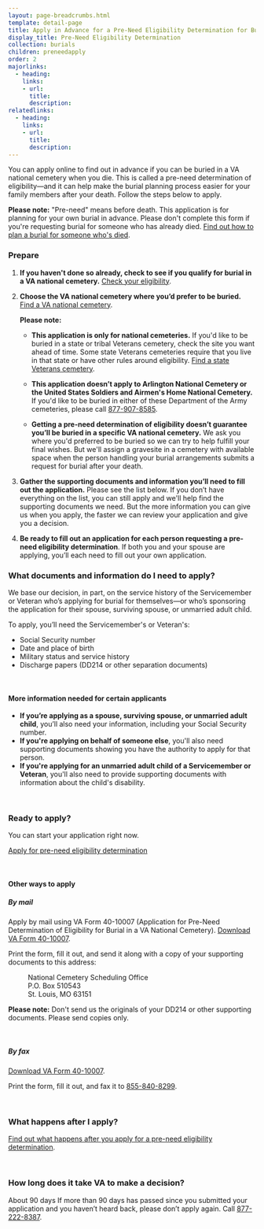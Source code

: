 ```yaml
---
layout: page-breadcrumbs.html
template: detail-page
title: Apply in Advance for a Pre-Need Eligibility Determination for Burial in a VA National Cemetery
display_title: Pre-Need Eligibility Determination
collection: burials
children: preneedapply
order: 2
majorlinks: 
  - heading: 
    links: 
    - url: 
      title: 
      description: 
relatedlinks:
  - heading: 
    links: 
    - url: 
      title: 
      description: 
---
```


<div class="va-introtext">

You can apply online to find out in advance if you can be buried in a VA national cemetery when you die. This is called a pre-need determination of eligibility—and it can help make the burial planning process easier for your family members after your death. Follow the steps below to apply. 

**Please note:** "Pre-need" means before death. This application is for planning for your own burial in advance. Please don't complete this form if you're requesting burial for someone who has already died. [Find out how to plan a burial for someone who's died](/burials-and-memorials/burial-planning/).

</div>

### Prepare

<ol class="process">
<li class="process-step list-one">
  
**If you haven't done so already, check to see if you qualify for burial in a VA national cemetery.** [Check your eligibility](/burials-and-memorials/eligibility/).

</li>

<li class="process-step list-two">
  
**Choose the VA national cemetery where you’d prefer to be buried.** [Find a VA national cemetery](/facilities/). 
  
**Please note:**

- **This application is only for national cemeteries.** If you'd like to be buried in a state or tribal Veterans cemetery, check the site you want ahead of time. Some state Veterans cemeteries require that you live in that state or have other rules around eligibility. [Find a state Veterans cemetery](https://www.cem.va.gov/cem/cems/listcem.asp). 

- **This application doesn’t apply to Arlington National Cemetery or the United States Soldiers and Airmen's Home National Cemetery.** If you'd like to be buried in either of these Department of the Army cemeteries, please call <a href="tel:+18779078585">877-907-8585</a>.

- **Getting a pre-need determination of eligibility doesn’t guarantee you’ll be buried in a specific VA national cemetery.** We ask you where you'd preferred to be buried so we can try to help fulfill your final wishes. But we'll assign a gravesite in a cemetery with available space when the person handling your burial arrangements submits a request for burial after your death.

</li>

<li class="process-step list-three">

**Gather the supporting documents and information you’ll need to fill out the application.** Please see the list below. If you don’t have everything on the list, you can still apply and we'll help find the supporting documents we need. But the more information you can give us when you apply, the faster we can review your application and give you a decision.

</li>

<li class="process-step list-four">

**Be ready to fill out an application for each person requesting a pre-need eligibility determination**. If both you and your spouse are applying, you’ll each need to fill out your own application.

</li>
</ol>

<div class="feature" markdown=“1”>

### What documents and information do I need to apply?

We base our decision, in part, on the service history of the Servicemember or Veteran who’s applying for burial for themselves—or who’s sponsoring the application for their spouse, surviving spouse, or unmarried adult child. 

To apply, you’ll need the Servicemember's or Veteran's:

- Social Security number
- Date and place of birth
- Military status and service history
- Discharge papers (DD214 or other separation documents)

<br>

#### More information needed for certain applicants

- **If you’re applying as a spouse, surviving spouse, or unmarried adult child**, you’ll also need your information, including your Social Security number.
- **If you're applying on behalf of someone else**, you'll also need supporting documents showing you have the authority to apply for that person.
- **If you're applying for an unmarried adult child of a Servicemember or Veteran**, you'll also need to provide supporting documents with information about the child's disability.

</div>

<div markdown="0"><br></div>

### Ready to apply?

You can start your application right now.

<a class="usa-button-primary va-button-primary" href="TBD">Apply for pre-need eligibility determination</a>

<div markdown="0"><br></div>

#### Other ways to apply

##### By mail

Apply by mail using VA Form 40-10007 (Application for Pre-Need Determination of Eligibility for Burial in a VA National Cemetery). [Download VA Form 40-10007](https://www.va.gov/vaforms/va/pdf/VA40-10007.pdf).

Print the form, fill it out, and send it along with a copy of your supporting documents to this address:

<dl class="va-address-block">
<dd>National Cemetery Scheduling Office</dd>
<dd>P.O. Box 510543</dd>
<dd>St. Louis, MO 63151</dd>
</dl>

**Please note:** Don't send us the originals of your DD214 or other supporting documents. Please send copies only.

<br>

##### By fax 

[Download VA Form 40-10007](https://www.va.gov/vaforms/va/pdf/VA40-10007.pdf).

Print the form, fill it out, and fax it to <a href="tel:+18558408299">855-840-8299</a>.

<br>

### What happens after I apply?

[Find out what happens after you apply for a pre-need eligibility determination](/burials-and-memorials/eligibility/after-you-apply).

<br>

### How long does it take VA to make a decision?

<div class="card information" markdown="0">
<span class="number">About 90 days</span>
<span class="description">If more than 90 days has passed since you submitted your application and you haven’t heard back, please don’t apply again. Call <a href="tel:+18772228387">877-222-8387</a>.</span>
</div>

<div markdown="0"><br></div>

